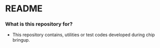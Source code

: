 # README #

### What is this repository for? ###

* This repository contains, utilities or test codes developed during chip
  bringup.
